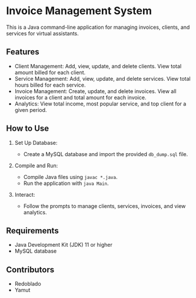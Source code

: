 # Invoice Management System

This is a Java command-line application for managing invoices, clients, and services for virtual assistants.

## Features

- Client Management: Add, view, update, and delete clients. View total amount billed for each client.
- Service Management: Add, view, update, and delete services. View total hours billed for each service.
- Invoice Management: Create, update, and delete invoices. View all invoices for a client and total amount for each invoice.
- Analytics: View total income, most popular service, and top client for a given period.

## How to Use

1. Set Up Database:
   - Create a MySQL database and import the provided `db_dump.sql` file.

2. Compile and Run:
   - Compile Java files using `javac *.java`.
   - Run the application with `java Main`.

3. Interact:
   - Follow the prompts to manage clients, services, invoices, and view analytics.

## Requirements

- Java Development Kit (JDK) 11 or higher
- MySQL database

## Contributors

- Redoblado
- Yamut
